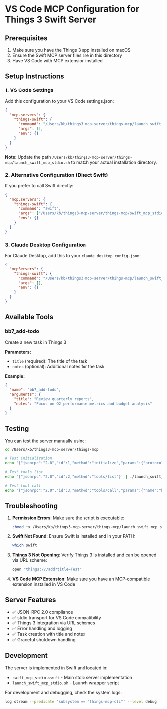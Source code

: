 # VS Code MCP Configuration for Things 3 Swift Server

## Prerequisites

1. Make sure you have the Things 3 app installed on macOS
2. Ensure the Swift MCP server files are in this directory
3. Have VS Code with MCP extension installed

## Setup Instructions

### 1. VS Code Settings

Add this configuration to your VS Code settings.json:

```json
{
  "mcp.servers": {
    "things-swift": {
      "command": "/Users/kb/things3-mcp-server/things-mcp/launch_swift_mcp_stdio.sh",
      "args": [],
      "env": {}
    }
  }
}
```

**Note**: Update the path `/Users/kb/things3-mcp-server/things-mcp/launch_swift_mcp_stdio.sh` to match your actual installation directory.

### 2. Alternative Configuration (Direct Swift)

If you prefer to call Swift directly:

```json
{
  "mcp.servers": {
    "things-swift": {
      "command": "swift",
      "args": ["/Users/kb/things3-mcp-server/things-mcp/swift_mcp_stdio.swift"],
      "env": {}
    }
  }
}
```

### 3. Claude Desktop Configuration

For Claude Desktop, add this to your `claude_desktop_config.json`:

```json
{
  "mcpServers": {
    "things-swift": {
      "command": "/Users/kb/things3-mcp-server/things-mcp/launch_swift_mcp_stdio.sh",
      "args": [],
      "env": {}
    }
  }
}
```

## Available Tools

### bb7_add-todo
Create a new task in Things 3

**Parameters:**
- `title` (required): The title of the task
- `notes` (optional): Additional notes for the task

**Example:**
```json
{
  "name": "bb7_add-todo",
  "arguments": {
    "title": "Review quarterly reports",
    "notes": "Focus on Q2 performance metrics and budget analysis"
  }
}
```

## Testing

You can test the server manually using:

```bash
cd /Users/kb/things3-mcp-server/things-mcp

# Test initialization
echo '{"jsonrpc":"2.0","id":1,"method":"initialize","params":{"protocolVersion":"2024-11-05","capabilities":{},"clientInfo":{"name":"test","version":"1.0"}}}' | ./launch_swift_mcp_stdio.sh

# Test tools list
echo '{"jsonrpc":"2.0","id":2,"method":"tools/list"}' | ./launch_swift_mcp_stdio.sh

# Test tool call
echo '{"jsonrpc":"2.0","id":3,"method":"tools/call","params":{"name":"bb7_add-todo","arguments":{"title":"Test Task","notes":"This is a test"}}}' | ./launch_swift_mcp_stdio.sh
```

## Troubleshooting

1. **Permission Errors**: Make sure the script is executable:
   ```bash
   chmod +x /Users/kb/things3-mcp-server/things-mcp/launch_swift_mcp_stdio.sh
   ```

2. **Swift Not Found**: Ensure Swift is installed and in your PATH:
   ```bash
   which swift
   ```

3. **Things 3 Not Opening**: Verify Things 3 is installed and can be opened via URL scheme:
   ```bash
   open "things:///add?title=Test"
   ```

4. **VS Code MCP Extension**: Make sure you have an MCP-compatible extension installed in VS Code

## Server Features

- ✅ JSON-RPC 2.0 compliance
- ✅ stdio transport for VS Code compatibility  
- ✅ Things 3 integration via URL schemes
- ✅ Error handling and logging
- ✅ Task creation with title and notes
- ✅ Graceful shutdown handling

## Development

The server is implemented in Swift and located in:
- `swift_mcp_stdio.swift` - Main stdio server implementation
- `launch_swift_mcp_stdio.sh` - Launch wrapper script

For development and debugging, check the system logs:
```bash
log stream --predicate 'subsystem == "things-mcp-cli"' --level debug
```
